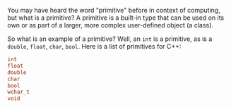 You may have heard the word "primitive" before in context of computing, but what is a primitive?
A primitive is a built-in type that can be used on its own or as part of a larger, more complex user-defined object (a class).

So what is an example of a primitive? 
Well, an `int` is a primitive, as is a `double`, `float`, `char`, `bool`.
Here is a list of primitives for C++:
```cpp
int
float
double
char
bool
wchar_t
void
```
